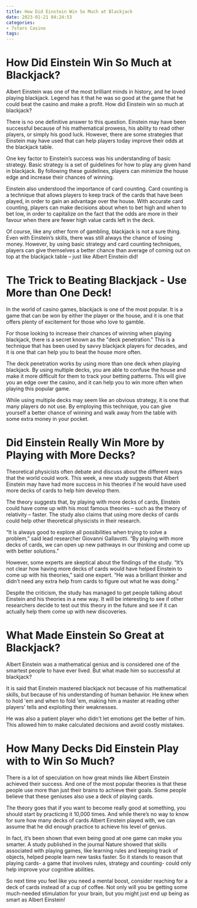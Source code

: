 ```yaml
---
title: How Did Einstein Win So Much at Blackjack
date: 2023-01-21 04:24:53
categories:
- 7stars Casino
tags:
---
```



#  How Did Einstein Win So Much at Blackjack?

Albert Einstein was one of the most brilliant minds in history, and he loved playing blackjack. Legend has it that he was so good at the game that he could beat the casino and make a profit. How did Einstein win so much at blackjack?

There is no one definitive answer to this question. Einstein may have been successful because of his mathematical prowess, his ability to read other players, or simply his good luck. However, there are some strategies that Einstein may have used that can help players today improve their odds at the blackjack table.

One key factor to Einstein’s success was his understanding of basic strategy. Basic strategy is a set of guidelines for how to play any given hand in blackjack. By following these guidelines, players can minimize the house edge and increase their chances of winning.

Einstein also understood the importance of card counting. Card counting is a technique that allows players to keep track of the cards that have been played, in order to gain an advantage over the house. With accurate card counting, players can make decisions about when to bet high and when to bet low, in order to capitalize on the fact that the odds are more in their favour when there are fewer high value cards left in the deck.

Of course, like any other form of gambling, blackjack is not a sure thing. Even with Einstein’s skills, there was still always the chance of losing money. However, by using basic strategy and card counting techniques, players can give themselves a better chance than average of coming out on top at the blackjack table – just like Albert Einstein did!

#  The Trick to Beating Blackjack - Use More than One Deck!

In the world of casino games, blackjack is one of the most popular. It is a game that can be won by either the player or the house, and it is one that offers plenty of excitement for those who love to gamble.

For those looking to increase their chances of winning when playing blackjack, there is a secret known as the "deck penetration." This is a technique that has been used by savvy blackjack players for decades, and it is one that can help you to beat the house more often.

The deck penetration works by using more than one deck when playing blackjack. By using multiple decks, you are able to confuse the house and make it more difficult for them to track your betting patterns. This will give you an edge over the casino, and it can help you to win more often when playing this popular game.

While using multiple decks may seem like an obvious strategy, it is one that many players do not use. By employing this technique, you can give yourself a better chance of winning and walk away from the table with some extra money in your pocket.

#  Did Einstein Really Win More by Playing with More Decks?

Theoretical physicists often debate and discuss about the different ways that the world could work. This week, a new study suggests that Albert Einstein may have had more success in his theories if he would have used more decks of cards to help him develop them.

The theory suggests that, by playing with more decks of cards, Einstein could have come up with his most famous theories – such as the theory of relativity – faster. The study also claims that using more decks of cards could help other theoretical physicists in their research.

“It is always good to explore all possibilities when trying to solve a problem,” said lead researcher Giovanni Gallavotti. “By playing with more decks of cards, we can open up new pathways in our thinking and come up with better solutions.”

However, some experts are skeptical about the findings of the study. “It’s not clear how having more decks of cards would have helped Einstein to come up with his theories,” said one expert. “He was a brilliant thinker and didn’t need any extra help from cards to figure out what he was doing.”

Despite the criticism, the study has managed to get people talking about Einstein and his theories in a new way. It will be interesting to see if other researchers decide to test out this theory in the future and see if it can actually help them come up with new discoveries.

#  What Made Einstein So Great at Blackjack?

Albert Einstein was a mathematical genius and is considered one of the smartest people to have ever lived. But what made him so successful at blackjack?

It is said that Einstein mastered blackjack not because of his mathematical skills, but because of his understanding of human behavior. He knew when to hold 'em and when to fold 'em, making him a master at reading other players' tells and exploiting their weaknesses.

He was also a patient player who didn't let emotions get the better of him. This allowed him to make calculated decisions and avoid costly mistakes.

#  How Many Decks Did Einstein Play with to Win So Much?

There is a lot of speculation on how great minds like Albert Einstein achieved their success. And one of the most popular theories is that these people use more than just their brains to achieve their goals. Some people believe that these geniuses also use a deck of playing cards.

The theory goes that if you want to become really good at something, you should start by practicing it 10,000 times. And while there’s no way to know for sure how many decks of cards Albert Einstein played with, we can assume that he did enough practice to achieve his level of genius.

In fact, it’s been shown that even being good at one game can make you smarter. A study published in the journal Nature showed that skills associated with playing games, like learning rules and keeping track of objects, helped people learn new tasks faster. So it stands to reason that playing cards- a game that involves rules, strategy and counting- could only help improve your cognitive abilities.

So next time you feel like you need a mental boost, consider reaching for a deck of cards instead of a cup of coffee. Not only will you be getting some much-needed stimulation for your brain, but you might just end up being as smart as Albert Einstein!